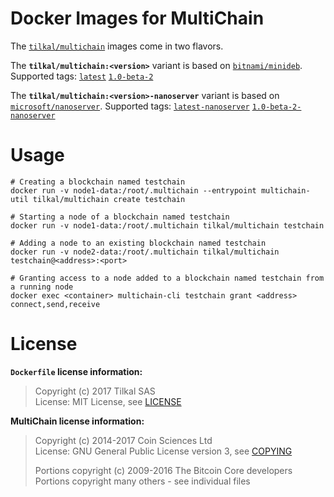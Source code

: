 # Docker Images for MultiChain

The [`tilkal/multichain`] images come in two flavors.

The **`tilkal/multichain:<version>`** variant is based on [`bitnami/minideb`].
Supported tags: [`latest`] [`1.0-beta-2`]

The **`tilkal/multichain:<version>-nanoserver`** variant is based on [`microsoft/nanoserver`].
Supported tags: [`latest-nanoserver`] [`1.0-beta-2-nanoserver`]


# Usage

```shell
# Creating a blockchain named testchain
docker run -v node1-data:/root/.multichain --entrypoint multichain-util tilkal/multichain create testchain
```

```shell
# Starting a node of a blockchain named testchain
docker run -v node1-data:/root/.multichain tilkal/multichain testchain
```

```shell
# Adding a node to an existing blockchain named testchain
docker run -v node2-data:/root/.multichain tilkal/multichain testchain@<address>:<port>
```

```shell
# Granting access to a node added to a blockchain named testchain from a running node
docker exec <container> multichain-cli testchain grant <address> connect,send,receive
```


# License

**`Dockerfile` license information:**
> Copyright (c) 2017 Tilkal SAS<br>
> License: MIT License, see [LICENSE](https://github.com/Tilkal/docker-multichain/blob/master/LICENSE)

**MultiChain license information:**
> Copyright (c) 2014-2017 Coin Sciences Ltd<br>
> License: GNU General Public License version 3, see [COPYING](https://github.com/MultiChain/multichain/blob/master/COPYING)<br>
>
> Portions copyright (c) 2009-2016 The Bitcoin Core developers<br>
> Portions copyright many others - see individual files


[`bitnami/minideb`]: https://store.docker.com/community/images/bitnami/minideb
[`microsoft/nanoserver`]: https://store.docker.com/images/nanoserver
[`tilkal/multichain`]: https://store.docker.com/community/images/tilkal/multichain

[`latest`]: https://github.com/Tilkal/docker-multichain/blob/0177cba2606466810be3806dc14e25a65ec4809d/1.0/minideb/Dockerfile
[`1.0-beta-2`]: https://github.com/Tilkal/docker-multichain/blob/0177cba2606466810be3806dc14e25a65ec4809d/1.0/minideb/Dockerfile

[`latest-nanoserver`]: https://github.com/Tilkal/docker-multichain/blob/0177cba2606466810be3806dc14e25a65ec4809d/1.0/nanoserver/Dockerfile
[`1.0-beta-2-nanoserver`]: https://github.com/Tilkal/docker-multichain/blob/0177cba2606466810be3806dc14e25a65ec4809d/1.0/nanoserver/Dockerfile
